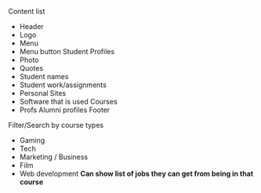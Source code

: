 Content list 
 - Header 
 - Logo
 - Menu 
 - Menu button 
Student Profiles
 - Photo
 - Quotes
 - Student names
 - Student work/assignments
 - Personal Sites
 - Software that is used
Courses 
 - Profs
Alumni profiles
Footer


Filter/Search by course types
 - Gaming 
 - Tech
 - Marketing / Business
 - Film
 - Web development
**Can show list of jobs they can get from being in that course**

